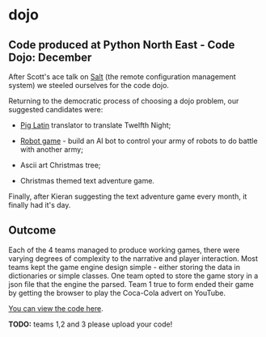 dojo
====

Code produced at Python North East - Code Dojo: December
--------------------------------------------------------

After Scott's ace talk on [Salt][salt] (the remote configuration
management system) we steeled ourselves for the code dojo.

Returning to the democratic process of choosing a dojo problem, our
suggested candidates were: 

 - [Pig Latin][piglatin] translator to translate Twelfth Night;
 
 - [Robot game][robotgame] - build an AI bot to control your army
      of robots to do battle with another army;
    
 - Ascii art Christmas tree;
    
 - Christmas themed text adventure game.
    
Finally, after Kieran suggesting the text adventure game every month,
it finally had it's day.



Outcome
-----------

Each of the 4 teams managed to produce working games, there were
varying degrees of complexity to the narrative and player
interaction. Most teams kept the game engine design simple - either
storing the data in dictionaries or simple classes. One team opted to
store the game story in a json file that the engine the parsed. Team 1
true to form ended their game by getting the browser to play the
Coca-Cola advert on YouTube.

[You can view the code here][code].


[salt]: http://docs.saltstack.com/topics/
[piglatin]: http://en.wikipedia.org/wiki/Pig_Latin
[robotgame]: http://robotgame.net/home

[code]: https://github.com/pythonnortheast/dojo/tree/master/2013-12-12

**TODO:** teams 1,2 and 3 please upload your code!
